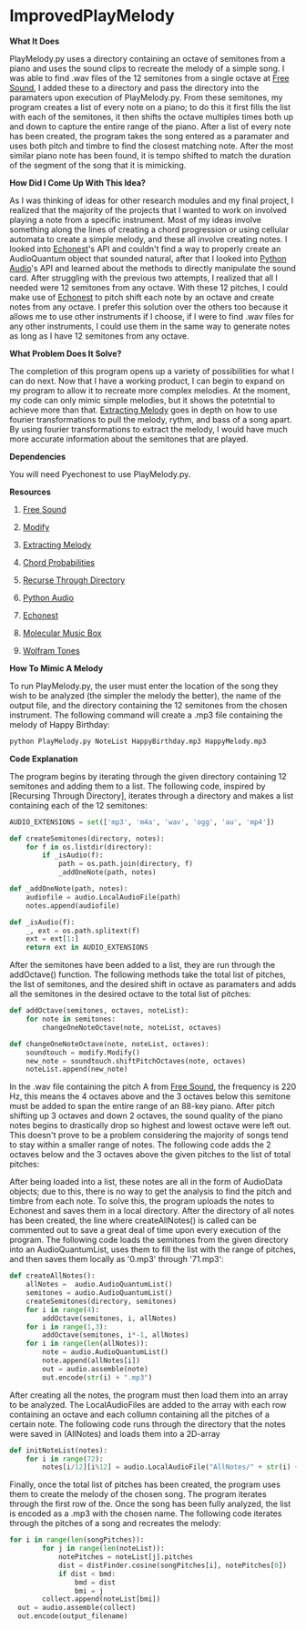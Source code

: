 # ImprovedPlayMelody


**What It Does**

PlayMelody.py uses a directory containing an octave of semitones from a piano and uses the sound clips to recreate the melody of a simple song. I was able to find .wav files of the 12 semitones from a single octave at [Free Sound], I added these to a directory and pass the directory into the paramaters upon execution of PlayMelody.py. From these semitones, my program creates a list of every note on a piano; to do this it first fills the list with each of the semitones, it then shifts the octave multiples times both up and down to capture the entire range of the piano. After a list of every note has been created, the program takes the song entered as a paramater and uses both pitch and timbre to find the closest matching note. After the most similar piano note has been found, it is tempo shifted to match the duration of the segment of the song that it is mimicking.

**How Did I Come Up With This Idea?**

As I was thinking of ideas for other research modules and my final project, I realized that the majority of the projects that I wanted to work on involved playing a note from a specific instrument. Most of my ideas involve something along the lines of creating a chord progression or using cellular automata to create a simple melody, and these all involve creating notes. I looked into [Echonest]'s API and couldn't find a way to properly create an AudioQuantum object that sounded natural, after that I looked into [Python Audio]'s API and learned about the methods to directly manipulate the sound card. After struggling with the previous two attempts, I realized that all I needed were 12 semitones from any octave. With these 12 pitches, I could make use of [Echonest] to pitch shift each note by an octave and create notes from any octave. I prefer this solution over the others too because it allows me to use other instruments if I choose, if I were to find .wav files for any other instruments, I could use them in the same way to generate notes as long as I have 12 semitones from any octave.

**What Problem Does It Solve?**

The completion of this program opens up a variety of possibilities for what I can do next. Now that I have a working product, I can begin to expand on my program to allow it to recreate more complex melodies. At the moment, my code can only mimic simple melodies, but it shows the potetntial to achieve more than that. [Extracting Melody] goes in depth on how to use fourier transformations to pull the melody, rythm, and bass of a song apart. By using fourier transformations to extract the melody, I would have much more accurate information about the semitones that are played. 

**Dependencies**

You will need Pyechonest to use PlayMelody.py.

**Resources**

1. [Free Sound]

2. [Modify]

3. [Extracting Melody]

4. [Chord Probabilities]

5. [Recurse Through Directory]

6. [Python Audio]

7. [Echonest]

8. [Molecular Music Box]

9. [Wolfram Tones]


**How To Mimic A Melody**

To run PlayMelody.py, the user must enter the location of the song they wish to be analyzed (the simpler the melody the better), the name of the output file, and the directory containing the 12 semitones from the chosen instrument. The following command will create a .mp3 file containing the melody of Happy Birthday:

```python
python PlayMelody.py NoteList HappyBirthday.mp3 HappyMelody.mp3
```

**Code Explanation**

The program begins by iterating through the given directory containing 12 semitones and adding them to a list. The following code, inspired by [Recursing Through Directory], iterates through a directory and makes a list containing each of the 12 semitones:

```python
AUDIO_EXTENSIONS = set(['mp3', 'm4a', 'wav', 'ogg', 'au', 'mp4'])

def createSemitones(directory, notes):
    for f in os.listdir(directory):
        if _isAudio(f):
            path = os.path.join(directory, f)
            _addOneNote(path, notes)

def _addOneNote(path, notes):
    audiofile = audio.LocalAudioFile(path)
    notes.append(audiofile)

def _isAudio(f):
    _, ext = os.path.splitext(f)
    ext = ext[1:]
    return ext in AUDIO_EXTENSIONS
```

After the semitones have been added to a list, they are run through the addOctave() function. The following methods take the total list of pitches, the list of semitones, and the desired shift in octave as paramaters and adds all the semitones in the desired octave to the total list of pitches:

```python
def addOctave(semitones, octaves, noteList):
    for note in semitones:
        changeOneNoteOctave(note, noteList, octaves)

def changeOneNoteOctave(note, noteList, octaves):
    soundtouch = modify.Modify()
    new_note = soundtouch.shiftPitchOctaves(note, octaves)
    noteList.append(new_note)
```


In the .wav file containing the pitch A from [Free Sound], the frequency is 220 Hz, this means the 4 octaves above and the 3 octaves below this semitone must be added to span the entire range of an 88-key piano. After pitch shifting up 3 octaves and down 2 octaves, the sound quality of the piano notes begins to drastically drop so highest and lowest octave were left out. This doesn't prove to be a problem considering the majority of songs tend to stay within a smaller range of notes. The following code adds the 2 octaves below and the 3 octaves above the given pitches to the list of total pitches:

After being loaded into a list, these notes are all in the form of AudioData objects; due to this, there is no way to get the analysis to find the pitch and timbre from each note. To solve this, the program uploads the notes to Echonest and saves them in a local directory. After the directory of all notes has been created, the line where createAllNotes() is called can be commented out to save a great deal of time upon every execution of the program. The following code loads the semitones from the given directory into an AudioQuantumList, uses them to fill the list with the range of pitches, and then saves them locally as '0.mp3' through '71.mp3':

```python
def createAllNotes():
    allNotes =  audio.AudioQuantumList()
    semitones = audio.AudioQuantumList()
    createSemitones(directory, semitones)
    for i in range(4):
        addOctave(semitones, i, allNotes)
    for i in range(1,3):
        addOctave(semitones, i*-1, allNotes)
    for i in range(len(allNotes)):
        note = audio.AudioQuantumList()
        note.append(allNotes[i])
        out = audio.assemble(note)
        out.encode(str(i) + ".mp3")
```

After creating all the notes, the program must then load them into an array to be analyzed. The LocalAudioFiles are added to the array with each row containing an octave and each collumn containing all the pitches of a certain note. The following code runs through the directory that the notes were saved in (AllNotes) and loads them into a 2D-array

```python
def initNoteList(notes):
    for i in range(72):
        notes[i/12][i%12] = audio.LocalAudioFile("AllNotes/" + str(i) + ".mp3")
```

Finally, once the total list of pitches has been created, the program uses them to create the melody of the chosen song. The program iterates through the first row of the.  Once the song has been fully analyzed, the list is encoded as a .mp3 with the chosen name. The following code iterates through the pitches of a song and recreates the melody:

```python
for i in range(len(songPitches)):
        for j in range(len(noteList)):
            notePitches = noteList[j].pitches
            dist = distFinder.cosine(songPitches[i], notePitches[0]) 
            if dist < bmd:
                bmd = dist
                bmi = j
        collect.append(noteList[bmi])
  out = audio.assemble(collect)
  out.encode(output_filename)
```


[Modify]: http://echonest.github.io/remix/apidocs/echonest.remix.modify.Modify-class.html
[Free Sound]: http://www.freesound.org/people/pinkyfinger/packs/4409/
[Recurse Through Directory]: https://github.com/echonest/pyechonest/blob/master/examples/show_attrs.py
[Python Audio]: https://wiki.python.org/moin/Audio/
[Echonest]: http://the.echonest.com/
[Extracting Melody]: http://perso.telecom-paristech.fr/~grichard/Publications/2013-Salomon-SigMag.pdf
[Chord Probabilities]: http://bengio.abracadoudou.com/cv/publications/pdf/paiement_2005_ismir.pdf
[Molecular Music Box]: https://www.youtube.com/watch?v=3Z8CuAC_-bg
[Wolfram Tones]: http://tones.wolfram.com/about/
